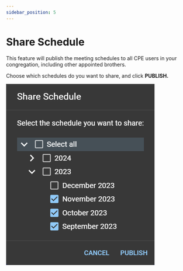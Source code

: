 ```yaml
---
sidebar_position: 5
---
```


# Share Schedule

This feature will publish the meeting schedules to all CPE users in your congregation, including other appointed brothers.

Choose which schedules do you want to share, and click **PUBLISH.**

![Meeting Schedule Share](./cpe_meeting_schedule_share.png)
